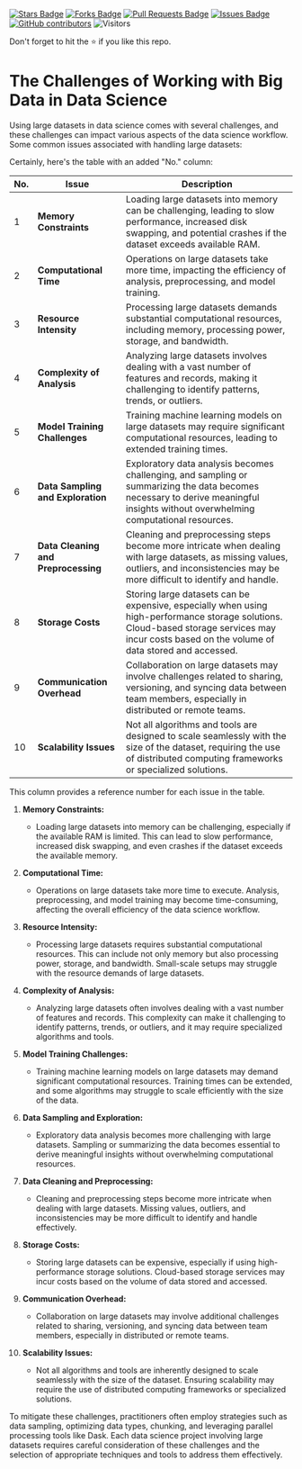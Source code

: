 <a href="https://github.com/drshahizan/Python-big-data/stargazers"><img src="https://img.shields.io/github/stars/drshahizan/Python-big-data" alt="Stars Badge"/></a>
<a href="https://github.com/drshahizan/Python-big-data/network/members"><img src="https://img.shields.io/github/forks/drshahizan/Python-big-data" alt="Forks Badge"/></a>
<a href="https://github.com/drshahizan/Python-big-data/pulls"><img src="https://img.shields.io/github/issues-pr/drshahizan/Python-big-data" alt="Pull Requests Badge"/></a>
<a href="https://github.com/drshahizan/Python-big-data/issues"><img src="https://img.shields.io/github/issues/drshahizan/Python-big-data" alt="Issues Badge"/></a>
<a href="https://github.com/drshahizan/Python-big-data/graphs/contributors"><img alt="GitHub contributors" src="https://img.shields.io/github/contributors/drshahizan/Python-big-data?color=2b9348"></a>
![Visitors](https://api.visitorbadge.io/api/visitors?path=https%3A%2F%2Fgithub.com%2Fdrshahizan%2FPython-big-data&labelColor=%23d9e3f0&countColor=%23697689&style=flat)

Don't forget to hit the :star: if you like this repo.

# The Challenges of Working with Big Data in Data Science

Using large datasets in data science comes with several challenges, and these challenges can impact various aspects of the data science workflow. Some common issues associated with handling large datasets:

Certainly, here's the table with an added "No." column:

| **No.** | **Issue**                                | **Description** |
|--------|------------------------------------------|-------------------------------------------------|
| 1      | **Memory Constraints**                   | Loading large datasets into memory can be challenging, leading to slow performance, increased disk swapping, and potential crashes if the dataset exceeds available RAM.                                        |
| 2      | **Computational Time**                   | Operations on large datasets take more time, impacting the efficiency of analysis, preprocessing, and model training.                                                                                        |
| 3      | **Resource Intensity**                   | Processing large datasets demands substantial computational resources, including memory, processing power, storage, and bandwidth.                                                                            |
| 4      | **Complexity of Analysis**               | Analyzing large datasets involves dealing with a vast number of features and records, making it challenging to identify patterns, trends, or outliers.                                                            |
| 5      | **Model Training Challenges**            | Training machine learning models on large datasets may require significant computational resources, leading to extended training times.                                                                       |
| 6      | **Data Sampling and Exploration**        | Exploratory data analysis becomes challenging, and sampling or summarizing the data becomes necessary to derive meaningful insights without overwhelming computational resources.                                    |
| 7      | **Data Cleaning and Preprocessing**      | Cleaning and preprocessing steps become more intricate when dealing with large datasets, as missing values, outliers, and inconsistencies may be more difficult to identify and handle.                            |
| 8      | **Storage Costs**                        | Storing large datasets can be expensive, especially when using high-performance storage solutions. Cloud-based storage services may incur costs based on the volume of data stored and accessed.             |
| 9      | **Communication Overhead**               | Collaboration on large datasets may involve challenges related to sharing, versioning, and syncing data between team members, especially in distributed or remote teams.                                      |
| 10     | **Scalability Issues**                   | Not all algorithms and tools are designed to scale seamlessly with the size of the dataset, requiring the use of distributed computing frameworks or specialized solutions.                                       |

This column provides a reference number for each issue in the table.

1. **Memory Constraints:**
   - Loading large datasets into memory can be challenging, especially if the available RAM is limited. This can lead to slow performance, increased disk swapping, and even crashes if the dataset exceeds the available memory.

2. **Computational Time:**
   - Operations on large datasets take more time to execute. Analysis, preprocessing, and model training may become time-consuming, affecting the overall efficiency of the data science workflow.

3. **Resource Intensity:**
   - Processing large datasets requires substantial computational resources. This can include not only memory but also processing power, storage, and bandwidth. Small-scale setups may struggle with the resource demands of large datasets.

4. **Complexity of Analysis:**
   - Analyzing large datasets often involves dealing with a vast number of features and records. This complexity can make it challenging to identify patterns, trends, or outliers, and it may require specialized algorithms and tools.

5. **Model Training Challenges:**
   - Training machine learning models on large datasets may demand significant computational resources. Training times can be extended, and some algorithms may struggle to scale efficiently with the size of the data.

6. **Data Sampling and Exploration:**
   - Exploratory data analysis becomes more challenging with large datasets. Sampling or summarizing the data becomes essential to derive meaningful insights without overwhelming computational resources.

7. **Data Cleaning and Preprocessing:**
   - Cleaning and preprocessing steps become more intricate when dealing with large datasets. Missing values, outliers, and inconsistencies may be more difficult to identify and handle effectively.

8. **Storage Costs:**
   - Storing large datasets can be expensive, especially if using high-performance storage solutions. Cloud-based storage services may incur costs based on the volume of data stored and accessed.

9. **Communication Overhead:**
   - Collaboration on large datasets may involve additional challenges related to sharing, versioning, and syncing data between team members, especially in distributed or remote teams.

10. **Scalability Issues:**
    - Not all algorithms and tools are inherently designed to scale seamlessly with the size of the dataset. Ensuring scalability may require the use of distributed computing frameworks or specialized solutions.

To mitigate these challenges, practitioners often employ strategies such as data sampling, optimizing data types, chunking, and leveraging parallel processing tools like Dask. Each data science project involving large datasets requires careful consideration of these challenges and the selection of appropriate techniques and tools to address them effectively.
